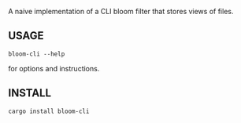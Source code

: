 A naive implementation of a CLI bloom filter that stores
views of files.

USAGE
-----
```
bloom-cli --help
```
for options and instructions.

INSTALL
-------
```
cargo install bloom-cli
```
